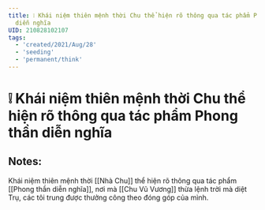 ```yaml
---
title: ❕ Khái niệm thiên mệnh thời Chu thể hiện rõ thông qua tác phẩm Phong thần
  diễn nghĩa
UID: 210828102107
tags:
  - 'created/2021/Aug/28'
  - 'seeding'
  - 'permanent/think'
---
```

# ❕ Khái niệm thiên mệnh thời Chu thể hiện rõ thông qua tác phẩm Phong thần diễn nghĩa

## Notes:
Khái niệm thiên mệnh thời [[Nhà Chu]] thể hiện rõ thông qua tác phẩm [[Phong thần diễn nghĩa]], nơi mà [[Chu Vũ Vương]] thừa lệnh trời mà diệt Trụ, các tôi trung được thưởng công theo đóng góp của mình.

